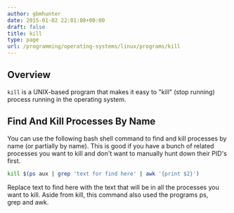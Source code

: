 ```yaml
---
author: gbmhunter
date: 2015-01-02 22:01:08+00:00
draft: false
title: kill
type: page
url: /programming/operating-systems/linux/programs/kill
---
```


## Overview

`kill` is a UNIX-based program that makes it easy to "kill" (stop running) process running in the operating system.

## Find And Kill Processes By Name

You can use the following bash shell command to find and kill processes by name (or partially by name). This is good if you have a bunch of related processes you want to kill and don't want to manually hunt down their PID's first.

```sh    
kill $(ps aux | grep 'text for find here' | awk '{print $2}')
```

Replace text to find here with the text that will be in all the processes you want to kill. Aside from kill, this command also used the programs ps, grep and awk.
